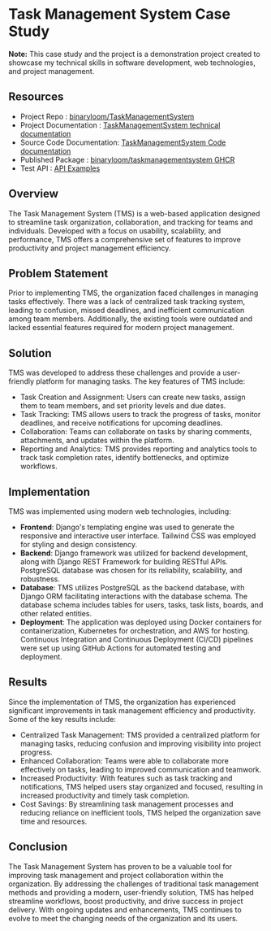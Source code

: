# Task Management System Case Study

**Note:** This case study and the project is a demonstration project created to showcase my technical skills in software development, web technologies, and project management.

## Resources

- Project Repo : [binaryloom/TaskManagementSystem](https://github.com/binaryloom/TaskManagementSystem)
- Project Documentation : [TaskManagementSystem technical documentation](https://github.com/binaryloom/TaskManagementSystem/blob/main/README.md)
- Source Code Documentation: [TaskManagementSystem Code documentation](https://binaryloom.github.io/TaskManagementSystem)
- Published Package : [binaryloom/taskmanagementsystem GHCR](https://github.com/binaryloom/TaskManagementSystem/pkgs/container/taskmanagementsystem)
- Test API : [API Examples](https://github.com/binaryloom/TaskManagementSystem/tree/main/api_request)

## Overview

The Task Management System (TMS) is a web-based application designed to streamline task organization, collaboration, and tracking for teams and individuals. Developed with a focus on usability, scalability, and performance, TMS offers a comprehensive set of features to improve productivity and project management efficiency.

## Problem Statement

Prior to implementing TMS, the organization faced challenges in managing tasks effectively. There was a lack of centralized task tracking system, leading to confusion, missed deadlines, and inefficient communication among team members. Additionally, the existing tools were outdated and lacked essential features required for modern project management.

## Solution

TMS was developed to address these challenges and provide a user-friendly platform for managing tasks. The key features of TMS include:

- Task Creation and Assignment: Users can create new tasks, assign them to team members, and set priority levels and due dates.
- Task Tracking: TMS allows users to track the progress of tasks, monitor deadlines, and receive notifications for upcoming deadlines.
- Collaboration: Teams can collaborate on tasks by sharing comments, attachments, and updates within the platform.
- Reporting and Analytics: TMS provides reporting and analytics tools to track task completion rates, identify bottlenecks, and optimize workflows.

## Implementation

TMS was implemented using modern web technologies, including:

- **Frontend**: Django's templating engine was used to generate the responsive and interactive user interface. Tailwind CSS was employed for styling and design consistency.
- **Backend**: Django framework was utilized for backend development, along with Django REST Framework for building RESTful APIs. PostgreSQL database was chosen for its reliability, scalability, and robustness.
- **Database**: TMS utilizes PostgreSQL as the backend database, with Django ORM facilitating interactions with the database schema. The database schema includes tables for users, tasks, task lists, boards, and other related entities.
- **Deployment**: The application was deployed using Docker containers for containerization, Kubernetes for orchestration, and AWS for hosting. Continuous Integration and Continuous Deployment (CI/CD) pipelines were set up using GitHub Actions for automated testing and deployment.

## Results

Since the implementation of TMS, the organization has experienced significant improvements in task management efficiency and productivity. Some of the key results include:

- Centralized Task Management: TMS provided a centralized platform for managing tasks, reducing confusion and improving visibility into project progress.
- Enhanced Collaboration: Teams were able to collaborate more effectively on tasks, leading to improved communication and teamwork.
- Increased Productivity: With features such as task tracking and notifications, TMS helped users stay organized and focused, resulting in increased productivity and timely task completion.
- Cost Savings: By streamlining task management processes and reducing reliance on inefficient tools, TMS helped the organization save time and resources.

## Conclusion

The Task Management System has proven to be a valuable tool for improving task management and project collaboration within the organization. By addressing the challenges of traditional task management methods and providing a modern, user-friendly solution, TMS has helped streamline workflows, boost productivity, and drive success in project delivery. With ongoing updates and enhancements, TMS continues to evolve to meet the changing needs of the organization and its users.
